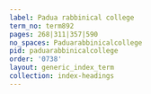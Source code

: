 ```yaml
---
label: Padua rabbinical college
term_no: term892
pages: 268|311|357|590
no_spaces: Paduarabbinicalcollege
pid: paduarabbinicalcollege
order: '0738'
layout: generic_index_term
collection: index-headings
---
```


